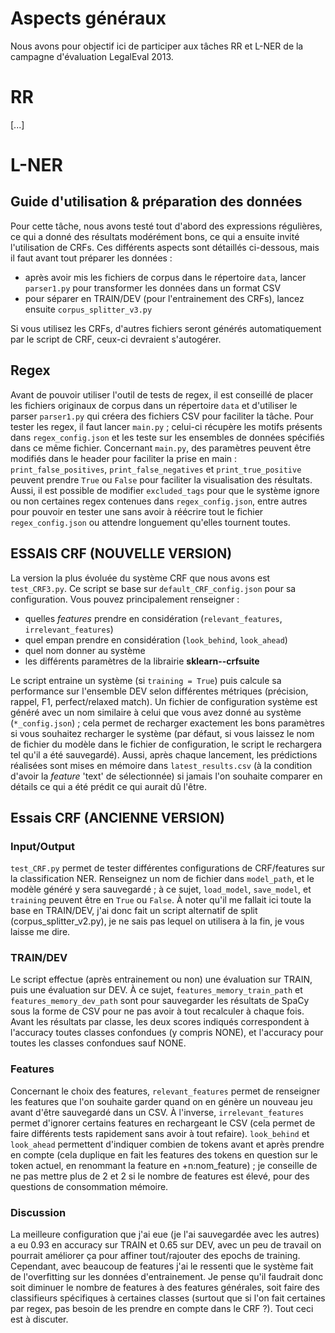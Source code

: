 # Aspects généraux

Nous avons pour objectif ici de participer aux tâches RR et L-NER de la campagne d'évaluation LegalEval 2013.

# RR

[...]

# L-NER

## Guide d'utilisation & préparation des données

Pour cette tâche, nous avons testé tout d'abord des expressions régulières, ce qui a donné des résultats modérément bons, ce qui a ensuite invité l'utilisation de CRFs.
Ces différents aspects sont détaillés ci-dessous, mais il faut avant tout préparer les données :
- après avoir mis les fichiers de corpus dans le répertoire `data`, lancer `parser1.py` pour transformer les données dans un format CSV
- pour séparer en TRAIN/DEV (pour l'entrainement des CRFs), lancez ensuite `corpus_splitter_v3.py`

Si vous utilisez les CRFs, d'autres fichiers seront générés automatiquement par le script de CRF, ceux-ci devraient s'autogérer.

## Regex

Avant de pouvoir utiliser l'outil de tests de regex, il est conseillé de placer les fichiers originaux de corpus dans un répertoire `data` et  d'utiliser le parser `parser1.py` qui créera des fichiers CSV pour faciliter la tâche.
Pour tester les regex, il faut lancer `main.py` ; celui-ci récupère les motifs présents dans `regex_config.json` et les teste sur les ensembles de données spécifiés dans ce même fichier.
Concernant `main.py`, des paramètres peuvent être modifiés dans le header pour faciliter la prise en main : `print_false_positives`, `print_false_negatives` et `print_true_positive` peuvent prendre `True` ou `False` pour faciliter la visualisation des résultats.
Aussi, il est possible de modifier `excluded_tags` pour que le système ignore ou non certaines regex contenues dans `regex_config.json`, entre autres pour pouvoir en tester une sans avoir à réécrire tout le fichier `regex_config.json` ou attendre longuement qu'elles tournent toutes.

## ESSAIS CRF (NOUVELLE VERSION)

La version la plus évoluée du système CRF que nous avons est `test_CRF3.py`.
Ce script se base sur `default_CRF_config.json` pour sa configuration.
Vous pouvez principalement renseigner :
- quelles _features_ prendre en considération (`relevant_features`, `irrelevant_features`)
- quel empan prendre en considération (`look_behind`, `look_ahead`)
- quel nom donner au système
- les différents paramètres de la librairie **sklearn--crfsuite**

Le script entraine un système (si `training = True`) puis calcule sa performance sur l'ensemble DEV selon différentes métriques (précision, rappel, F1, perfect/relaxed match).
Un fichier de configuration système est généré avec un nom similaire à celui que vous avez donné au système (`*_config.json`) ; cela permet de recharger exactement les bons paramètres si vous souhaitez recharger le système (par défaut, si vous laissez le nom de fichier du modèle dans le fichier de configuration, le script le rechargera tel qu'il a été sauvegardé).
Aussi, après chaque lancement, les prédictions réalisées sont mises en mémoire dans `latest_results.csv` (à la condition d'avoir la _feature_ 'text' de sélectionnée) si jamais l'on souhaite comparer en détails ce qui a été prédit ce qui aurait dû l'être.

## Essais CRF (ANCIENNE VERSION)

### Input/Output

`test_CRF.py` permet de tester différentes configurations de CRF/features sur la classification NER.
Renseignez un nom de fichier dans `model_path`, et le modèle généré y sera sauvegardé ; à ce sujet, `load_model`, `save_model`, et `training` peuvent être en `True` ou `False`.
À noter qu'il me fallait ici toute la base en TRAIN/DEV, j'ai donc fait un script alternatif de split (corpus_splitter_v2.py), je ne sais pas lequel on utilisera à la fin, je vous laisse me dire.

### TRAIN/DEV

Le script effectue (après entrainement ou non) une évaluation sur TRAIN, puis une évaluation sur DEV.
À ce sujet, `features_memory_train_path` et `features_memory_dev_path` sont pour sauvegarder les résultats de SpaCy sous la forme de CSV pour ne pas avoir à tout recalculer à chaque fois.
Avant les résultats par classe, les deux scores indiqués correspondent à l'accuracy toutes classes confondues (y compris NONE), et l'accuracy pour toutes les classes confondues sauf NONE.

### Features

Concernant le choix des features, `relevant_features` permet de renseigner les features que l'on souhaite garder quand on en génère un nouveau jeu avant d'être sauvegardé dans un CSV.
À l'inverse, `irrelevant_features` permet d'ignorer certains features en rechargeant le CSV (cela permet de faire différents tests rapidement sans avoir à tout refaire).
`look_behind` et `look_ahead` permettent d'indiquer combien de tokens avant et après prendre en compte (cela duplique en fait les features des tokens en question sur le token actuel, en renommant la feature en +n:nom_feature) ; je conseille de ne pas mettre plus de 2 et 2 si le nombre de features est élevé, pour des questions de consommation mémoire.

### Discussion

La meilleure configuration que j'ai eue (je l'ai sauvegardée avec les autres) a eu 0.93 en accuracy sur TRAIN et 0.65 sur DEV, avec un peu de travail on pourrait améliorer ça pour affiner tout/rajouter des epochs de training.
Cependant, avec beaucoup de features j'ai le ressenti que le système fait de l'overfitting sur les données d'entrainement.
Je pense qu'il faudrait donc soit diminuer le nombre de features à des features générales, soit faire des classifieurs spécifiques à certaines classes (surtout que si l'on fait certaines par regex, pas besoin de les prendre en compte dans le CRF ?).
Tout ceci est à discuter.